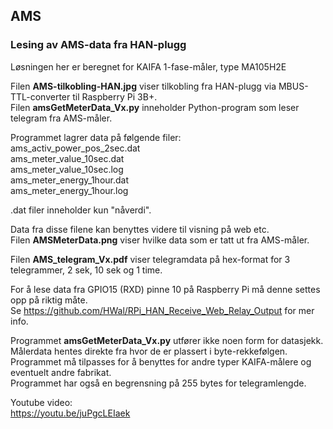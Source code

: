 ## AMS
### Lesing av AMS-data fra HAN-plugg<br>
Løsningen her er beregnet for KAIFA 1-fase-måler, type MA105H2E<br>

Filen **AMS-tilkobling-HAN.jpg** viser tilkobling fra HAN-plugg via MBUS-TTL-converter til Raspberry Pi 3B+.<br>
Filen **amsGetMeterData_Vx.py** inneholder Python-program som leser telegram fra AMS-måler.<br>

Programmet lagrer data på følgende filer:<br>
ams_activ_power_pos_2sec.dat<br>
ams_meter_value_10sec.dat<br>
ams_meter_value_10sec.log<br>
ams_meter_energy_1hour.dat<br>
ams_meter_energy_1hour.log<br>

.dat filer inneholder kun "nåverdi".<br>

Data fra disse filene kan benyttes videre til visning på web etc.<br>
Filen **AMSMeterData.png** viser hvilke data som er tatt ut fra AMS-måler.<br>

Filen **AMS_telegram_Vx.pdf** viser telegramdata på hex-format for 3 telegrammer, 2 sek, 10 sek og 1 time.<br>

For å lese data fra GPIO15 (RXD) pinne 10 på Raspberry Pi må denne settes opp på riktig måte. <br>
Se https://github.com/HWal/RPi_HAN_Receive_Web_Relay_Output for mer info.<br>

Programmet **amsGetMeterData_Vx.py** utfører ikke noen form for datasjekk.<br>
Målerdata hentes direkte fra hvor de er plassert i byte-rekkefølgen.<br>
Programmet må tilpasses for å benyttes for andre typer KAIFA-målere og eventuelt andre fabrikat.<br>
Programmet har også en begrensning på 255 bytes for telegramlengde.<br>

Youtube video:<br>
https://youtu.be/juPgcLEIaek<br>